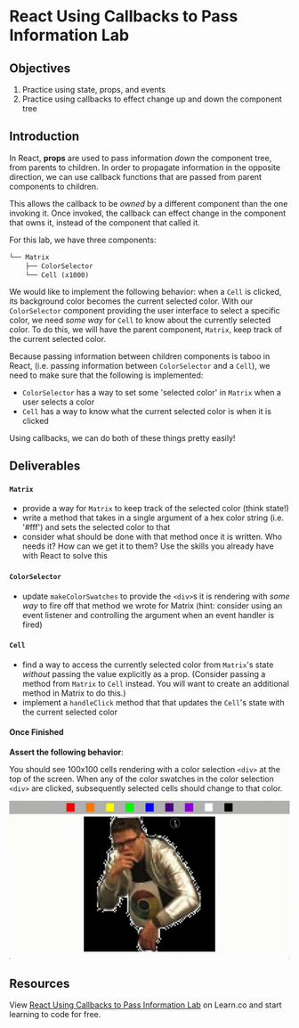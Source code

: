 # React Using Callbacks to Pass Information Lab


## Objectives

1. Practice using state, props, and events
2. Practice using callbacks to effect change up and down the component tree


## Introduction

In React, **props** are used to pass information _down_ the component tree, from
parents to children. In order to propagate information in the opposite
direction, we can use callback functions that are passed from parent components
to children.

This allows the callback to be _owned_ by a different component than the one
invoking it. Once invoked, the callback can effect change in the component that
owns it, instead of the component that called it.

For this lab, we have three components:

```
└── Matrix
    ├── ColorSelector
    └── Cell (x1000)
```

We would like to implement the following behavior: when a `Cell` is clicked, its
background color becomes the current selected color. With our `ColorSelector`
component providing the user interface to select a specific color, we need _some
way_ for `Cell` to know about the currently selected color. To do this, we will
have the parent component, `Matrix`, keep track of the current selected color.

Because passing information between children components is taboo in React, (i.e.
passing information between `ColorSelector` and a `Cell`), we need to make sure
that the following is implemented:

- `ColorSelector` has a way to set some 'selected color' in `Matrix` when a user selects a color
- `Cell` has a way to know what the current selected color is when it is clicked

Using callbacks, we can do both of these things pretty easily!

## Deliverables

#### `Matrix`
- provide a way for `Matrix` to keep track of the selected color (think state!)
- write a method that takes in a single argument of a hex color string (i.e.
'#fff') and sets the selected color to that
- consider what should be done with that method once it is written. Who needs it?
How can we get it to them? Use the skills you already have with React to solve
this

#### `ColorSelector`

- update `makeColorSwatches` to provide the `<div>`s it is rendering with _some
way_ to fire off that method we wrote for Matrix (hint: consider using an event
listener and controlling the argument when an event handler is fired)

#### `Cell`
- find a way to access the currently selected color from `Matrix`'s state
_without_ passing the value explicitly as a prop. (Consider passing a method
from `Matrix` to `Cell` instead. You will want to create an additional method in
Matrix to do this.)
- implement a `handleClick` method that that updates the `Cell`'s state with the
current selected color


#### Once Finished

**Assert the following behavior**:

You should see 100x100 cells rendering with a color selection `<div>` at the top
of the screen. When any of the color swatches in the color selection `<div>` are
clicked, subsequently selected cells should change to that color.

<p align="center">
  <img src="src/completed-example.gif" />
</p>

## Resources

<p class='util--hide'>View <a href='https://learn.co/lessons/react-using-callbacks-to-pass-information-lab'>React Using Callbacks to Pass Information Lab</a> on Learn.co and start learning to code for free.</p>
